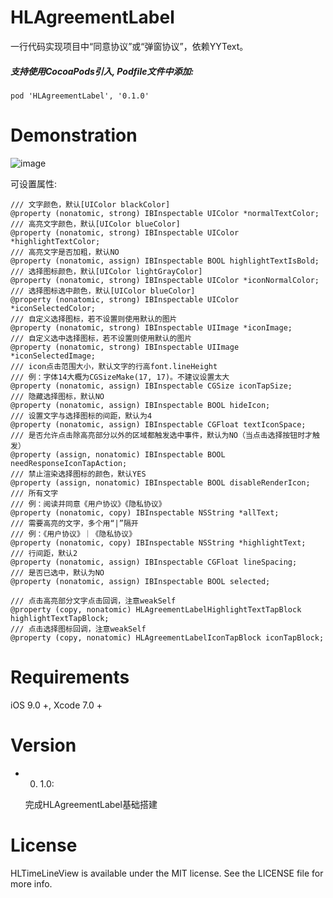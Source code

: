 # HLAgreementLabel

一行代码实现项目中“同意协议”或“弹窗协议”，依赖YYText。



##### 支持使用CocoaPods引入, Podfile文件中添加:

```objc
pod 'HLAgreementLabel', '0.1.0'
```

# Demonstration

![image](https://p.ipic.vip/ymqjtx.png)

可设置属性:

```objc
/// 文字颜色，默认[UIColor blackColor]
@property (nonatomic, strong) IBInspectable UIColor *normalTextColor;
/// 高亮文字颜色，默认[UIColor blueColor]
@property (nonatomic, strong) IBInspectable UIColor *highlightTextColor;
/// 高亮文字是否加粗，默认NO
@property (nonatomic, assign) IBInspectable BOOL highlightTextIsBold;
/// 选择图标颜色，默认[UIColor lightGrayColor]
@property (nonatomic, strong) IBInspectable UIColor *iconNormalColor;
/// 选择图标选中颜色，默认[UIColor blueColor]
@property (nonatomic, strong) IBInspectable UIColor *iconSelectedColor;
/// 自定义选择图标，若不设置则使用默认的图片
@property (nonatomic, strong) IBInspectable UIImage *iconImage;
/// 自定义选中选择图标，若不设置则使用默认的图片
@property (nonatomic, strong) IBInspectable UIImage *iconSelectedImage;
/// icon点击范围大小，默认文字的行高font.lineHeight
/// 例：字体14大概为CGSizeMake(17, 17)。不建议设置太大
@property (nonatomic, assign) IBInspectable CGSize iconTapSize;
/// 隐藏选择图标，默认NO
@property (nonatomic, assign) IBInspectable BOOL hideIcon;
/// 设置文字与选择图标的间距，默认为4
@property (nonatomic, assign) IBInspectable CGFloat textIconSpace;
/// 是否允许点击除高亮部分以外的区域都触发选中事件，默认为NO（当点击选择按钮时才触发）
@property (assign, nonatomic) IBInspectable BOOL needResponseIconTapAction;
/// 禁止渲染选择图标的颜色，默认YES
@property (assign, nonatomic) IBInspectable BOOL disableRenderIcon;
/// 所有文字
/// 例：阅读并同意《用户协议》《隐私协议》
@property (nonatomic, copy) IBInspectable NSString *allText;
/// 需要高亮的文字，多个用“|”隔开
/// 例：《用户协议》｜《隐私协议》
@property (nonatomic, copy) IBInspectable NSString *highlightText;
/// 行间距，默认2
@property (nonatomic, assign) IBInspectable CGFloat lineSpacing;
/// 是否已选中，默认为NO
@property (nonatomic, assign) IBInspectable BOOL selected;

/// 点击高亮部分文字点击回调，注意weakSelf
@property (copy, nonatomic) HLAgreementLabelHighlightTextTapBlock highlightTextTapBlock;
/// 点击选择图标回调，注意weakSelf
@property (copy, nonatomic) HLAgreementLabelIconTapBlock iconTapBlock;
```

# Requirements

iOS 9.0 +, Xcode 7.0 +

# Version

- 0. 1.0:
  
  完成HLAgreementLabel基础搭建

# License

HLTimeLineView is available under the MIT license. See the LICENSE file for more info.
